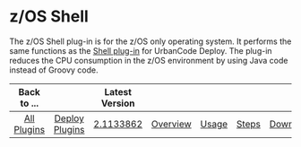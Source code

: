 
z/OS Shell
==========

The z/OS Shell plug-in is for the z/OS only operating system. It performs the same functions as the [Shell plug-in](https://urbancode.github.io/IBM-UCx-PLUGIN-DOCS/UCD/Shell/) for UrbanCode Deploy. The plug-in reduces the CPU consumption in the z/OS environment by using Java code instead of Groovy code.

|          Back to ...          |                                |                                                       Latest Version                                                        |||||
|:-----------------------------:|:------------------------------:|:---------------------------------------------------------------------------------------------------------------------------:| :---: | :---: | :---: | :---: |
| [All Plugins](../../index.md) | [Deploy Plugins](../README.md) | [2.1133862](https://raw.githubusercontent.com/UrbanCode/IBM-UCD-PLUGINS/main/files/java-shell/ucd-java-shell-2.1133862.zip) |[Overview](overview.md)|[Usage](usage.md)|[Steps](steps.md)|[Downloads](downloads.md)|
